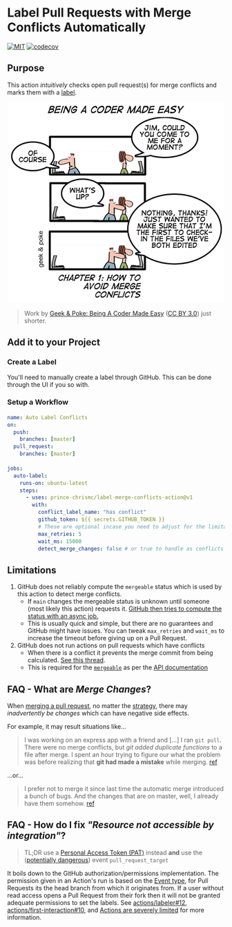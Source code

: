 # Label Pull Requests with Merge Conflicts Automatically

[![MIT](https://img.shields.io/github/license/prince-chrismc/label-merge-conflicts-action)](https://github.com/prince-chrismc/label-merge-conflicts-action/blob/main/LICENSE)
[![codecov](https://img.shields.io/codecov/c/github/prince-chrismc/label-merge-conflicts-action)](https://codecov.io/gh/prince-chrismc/label-merge-conflicts-action)

## Purpose

This action _intuitively_ checks open pull request(s) for merge conflicts and marks them with a [label](https://guides.github.com/features/issues/#filtering).

![comic](https://github.com/prince-chrismc/label-merge-conflicts-action/blob/main/.github/label-merge-conflicts.png?raw=true)

> Work by [Geek & Poke: Being A Coder Made Easy](https://geek-and-poke.com/geekandpoke/2010/10/21/being-a-code-made-easy-chapter-1.html) ([CC BY 3.0](https://creativecommons.org/licenses/by/3.0/)) just shorter.

## Add it to your Project

### Create a Label

You'll need to manually create a label through GitHub. This can be done through the UI if you so with.

### Setup a Workflow

```yml
name: Auto Label Conflicts
on:
  push:
    branches: [master]
  pull_request:
    branches: [master]

jobs:
  auto-label:
    runs-on: ubuntu-latest
    steps:
      - uses: prince-chrismc/label-merge-conflicts-action@v1
        with:
          conflict_label_name: "has conflict"
          github_token: ${{ secrets.GITHUB_TOKEN }}
          # These are optional incase you need to adjust for the limitations described below
          max_retries: 5
          wait_ms: 15000
          detect_merge_changes: false # or true to handle as conflicts
```

## Limitations

1. GitHub does not reliably compute the `mergeable` status which is used by this action to detect merge conflicts.
    * If `main` changes the mergeable status is unknown until someone (most likely this action) requests it.
[GitHub then tries to compute the status with an async job.](https://stackoverflow.com/a/30620973)
    * This is usually quick and simple, but there are no guarantees and GitHub might have issues. You can tweak `max_retries` and `wait_ms` to increase the timeout before giving up on a Pull Request.
2. GitHub does not run actions on pull requests which have conflicts
    * When there is a conflict it prevents the merge commit from being calculated. [See this thread](https://github.community/t/run-actions-on-pull-requests-with-merge-conflicts/17104).
    * This is required for the [`mergeable`](https://docs.github.com/en/graphql/reference/enums#mergeablestate) as per the [API documentation](https://docs.github.com/en/rest/reference/pulls#get-a-pull-request)

## FAQ - What are _Merge Changes_?

When [merging a pull request](https://docs.github.com/en/github/collaborating-with-issues-and-pull-requests/about-pull-request-merges), no matter the
[strategy](https://git-scm.com/docs/merge-strategies), there may _inadvertently be changes_ which can have negative side effects.

For example, it may result situations like...

> I was working on an express app with a friend and [...] I ran `git pull`. There were no merge conflicts, but _git added duplicate functions_ to a
> file after merge. I spent an hour trying to figure our what the problem was before realizing that **git had made a mistake** while merging.
> [ref](https://news.ycombinator.com/item?id=9871042)

...or...

> I prefer not to merge it since last time the automatic merge introduced a bunch of bugs. And the changes that are on master, well, I already have them somehow.
> [ref](https://www.reddit.com/r/git/comments/5bssjv/automatic_merge_mistakes/?utm_source=share&utm_medium=web2x&context=3)

## FAQ - How do I fix _"Resource not accessible by integration"_?

> TL;DR use a [Personal Access Token (PAT)](https://docs.github.com/en/github/authenticating-to-github/creating-a-personal-access-token) instead **and** use the ([potentially dangerous](https://securitylab.github.com/research/github-actions-preventing-pwn-requests/)) event `pull_request_target`

It boils down to the GitHub authorization/permissions implementation. The permission given in an Action's run is based on the
[Event type](https://docs.github.com/en/actions/reference/events-that-trigger-workflows), for Pull Requests its the head branch from which it originates from.
If a user without read access opens a Pull Request from their fork then it will not be granted adequate permissions to set the labels.
See [actions/labeler#12](https://github.com/actions/labeler/issues/12), [actions/first-interaction#10](https://github.com/actions/first-interaction/issues/10),
and [Actions are severely limited](https://github.community/t/github-actions-are-severely-limited-on-prs/18179#M9249) for more information.
